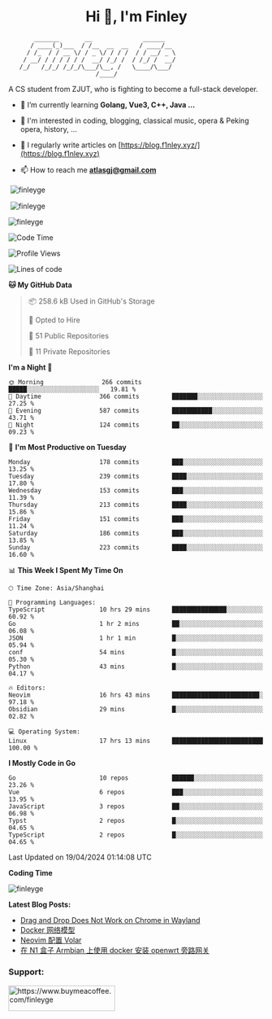 <h1 align="center">Hi 👋, I'm Finley</h1>

```text
       _______       __              ______   
      / ____(_)___  / /__  __  __   / ____/__ 
     / /_  / / __ \/ / _ \/ / / /  / / __/ _ \
    / __/ / / / / / /  __/ /_/ /  / /_/ /  __/
   /_/   /_/_/ /_/_/\___/\__, /   \____/\___/
                        /____/                
```

<p align="left">

A CS student from ZJUT,
who is fighting to become a full-stack developer.

</p>

<p align="left">

- 🌱 I’m currently learning **Golang, Vue3, C++, Java ...**

- 🧠 I'm interested in coding, blogging, classical music, opera & Peking opera, history, ...

- 📝 I regularly write articles on [https://blog.f1nley.xyz/](https://blog.f1nley.xyz)

- 📫 How to reach me **atlasgj@gmail.com**

</p>

<p>&nbsp;<img align="center" src="https://github-readme-stats.vercel.app/api/top-langs/?username=finleyge&show_icons=true&locale=en&hide=javascript,html,tex" alt="finleyge" /></p>

<p>&nbsp;<img align="center" src="https://github-readme-stats.vercel.app/api?username=finleyge&show_icons=true&locale=en" alt="finleyge" /></p>

<p><img align="center" src="https://github-readme-streak-stats.herokuapp.com/?user=finleyge&" alt="finleyge" /></p>

<!--START_SECTION:waka-->
![Code Time](http://img.shields.io/badge/Code%20Time-1%2C350%20hrs%2021%20mins-blue)

![Profile Views](http://img.shields.io/badge/Profile%20Views-0-blue)

![Lines of code](https://img.shields.io/badge/From%20Hello%20World%20I%27ve%20Written-882.4%20thousand%20lines%20of%20code-blue)

**🐱 My GitHub Data** 

> 📦 258.6 kB Used in GitHub's Storage 
 > 
> 💼 Opted to Hire
 > 
> 📜 51 Public Repositories 
 > 
> 🔑 11 Private Repositories 
 > 
**I'm a Night 🦉** 

```text
🌞 Morning                266 commits         █████░░░░░░░░░░░░░░░░░░░░   19.81 % 
🌆 Daytime                366 commits         ███████░░░░░░░░░░░░░░░░░░   27.25 % 
🌃 Evening                587 commits         ███████████░░░░░░░░░░░░░░   43.71 % 
🌙 Night                  124 commits         ██░░░░░░░░░░░░░░░░░░░░░░░   09.23 % 
```
📅 **I'm Most Productive on Tuesday** 

```text
Monday                   178 commits         ███░░░░░░░░░░░░░░░░░░░░░░   13.25 % 
Tuesday                  239 commits         ████░░░░░░░░░░░░░░░░░░░░░   17.80 % 
Wednesday                153 commits         ███░░░░░░░░░░░░░░░░░░░░░░   11.39 % 
Thursday                 213 commits         ████░░░░░░░░░░░░░░░░░░░░░   15.86 % 
Friday                   151 commits         ███░░░░░░░░░░░░░░░░░░░░░░   11.24 % 
Saturday                 186 commits         ███░░░░░░░░░░░░░░░░░░░░░░   13.85 % 
Sunday                   223 commits         ████░░░░░░░░░░░░░░░░░░░░░   16.60 % 
```


📊 **This Week I Spent My Time On** 

```text
🕑︎ Time Zone: Asia/Shanghai

💬 Programming Languages: 
TypeScript               10 hrs 29 mins      ███████████████░░░░░░░░░░   60.92 % 
Go                       1 hr 2 mins         ██░░░░░░░░░░░░░░░░░░░░░░░   06.08 % 
JSON                     1 hr 1 min          █░░░░░░░░░░░░░░░░░░░░░░░░   05.94 % 
conf                     54 mins             █░░░░░░░░░░░░░░░░░░░░░░░░   05.30 % 
Python                   43 mins             █░░░░░░░░░░░░░░░░░░░░░░░░   04.17 % 

🔥 Editors: 
Neovim                   16 hrs 43 mins      ████████████████████████░   97.18 % 
Obsidian                 29 mins             █░░░░░░░░░░░░░░░░░░░░░░░░   02.82 % 

💻 Operating System: 
Linux                    17 hrs 13 mins      █████████████████████████   100.00 % 
```

**I Mostly Code in Go** 

```text
Go                       10 repos            ██████░░░░░░░░░░░░░░░░░░░   23.26 % 
Vue                      6 repos             ███░░░░░░░░░░░░░░░░░░░░░░   13.95 % 
JavaScript               3 repos             ██░░░░░░░░░░░░░░░░░░░░░░░   06.98 % 
Typst                    2 repos             █░░░░░░░░░░░░░░░░░░░░░░░░   04.65 % 
TypeScript               2 repos             █░░░░░░░░░░░░░░░░░░░░░░░░   04.65 % 
```




 Last Updated on 19/04/2024 01:14:08 UTC
<!--END_SECTION:waka-->
**Coding Time**
<p>
       <img align="center" src="https://wakatime.com/share/@1f267603-cf28-47c9-a32c-2753500710e7/96d852e9-5832-42ff-acaa-a48a5371ba9d.svg" alt="finleyge" />
</p>

</p>


**Latest Blog Posts:**

<!-- BLOG-POST-LIST:START -->
- [Drag and Drop Does Not Work on Chrome in Wayland](https://blog.f1nley.xyz/post/web/drag-and-drop-doesnt-work-on-chrome-in-wayland/)
- [Docker 网络模型](https://blog.f1nley.xyz/post/docker/docker-network/)
- [Neovim 配置 Volar](https://blog.f1nley.xyz/post/vim/volar-config-in-2024/)
- [在 N1 盒子 Armbian 上使用 docker 安装 openwrt 旁路网关](https://blog.f1nley.xyz/post/n1-armbian-docker-openwrt-bypass-route/)
<!-- BLOG-POST-LIST:END -->

<h3 align="left">Support:</h3>

<p align="left">

<a href="https://www.buymeacoffee.com/finleyge"> <img align="left" src="https://cdn.buymeacoffee.com/buttons/v2/default-yellow.png" height="50" width="210" alt="https://www.buymeacoffee.com/finleyge" />

</a>
</p>
